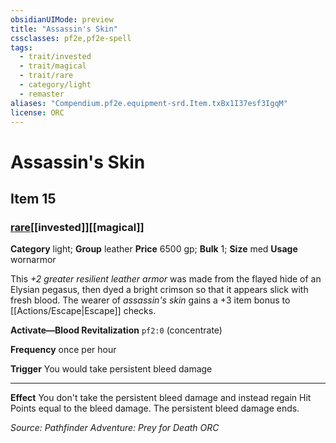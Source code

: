 ```yaml
---
obsidianUIMode: preview
title: "Assassin's Skin"
cssclasses: pf2e,pf2e-spell
tags:
  - trait/invested
  - trait/magical
  - trait/rare
  - category/light
  - remaster
aliases: "Compendium.pf2e.equipment-srd.Item.txBx1I37esf3IgqM"
license: ORC
---
```

# Assassin's Skin
## Item 15
### [rare](rare "Rare Rarity Trait")[[invested]][[magical]]

**Category** light; **Group** leather
**Price** 6500 gp; 
**Bulk** 1; **Size** med
**Usage** wornarmor

This _+2 greater resilient leather armor_ was made from the flayed hide of an Elysian pegasus, then dyed a bright crimson so that it appears slick with fresh blood. The wearer of _assassin's skin_ gains a +3 item bonus to [[Actions/Escape|Escape]] checks.

**Activate—Blood Revitalization** `pf2:0` (concentrate)

**Frequency** once per hour

**Trigger** You would take persistent bleed damage

* * *

**Effect** You don't take the persistent bleed damage and instead regain Hit Points equal to the bleed damage. The persistent bleed damage ends.

*Source: Pathfinder Adventure: Prey for Death*
*ORC*